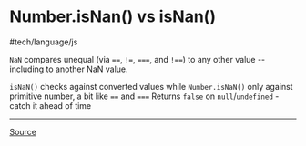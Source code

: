 # Number.isNan() vs isNan()

#tech/language/js

`NaN` compares unequal (via `==`, `!=`, `===`, and `!==`) to any other value -- including to another NaN value.

`isNaN()` checks against converted values while `Number.isNaN()` only against primitive number, a bit like `==` and `===` Returns `false` on `null`/`undefined` - catch it ahead of time

---

[Source](https://developer.mozilla.org/en-US/docs/Web/JavaScript/Reference/Global_Objects/NaN)
